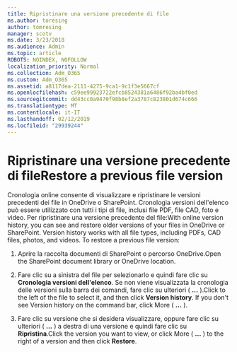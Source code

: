 ```yaml
---
title: Ripristinare una versione precedente di file
ms.author: toresing
author: tomresing
manager: scotv
ms.date: 3/23/2018
ms.audience: Admin
ms.topic: article
ROBOTS: NOINDEX, NOFOLLOW
localization_priority: Normal
ms.collection: Adm_O365
ms.custom: Adm_O365
ms.assetid: a8117dea-2111-4275-9ca1-9c1f3e5667cf
ms.openlocfilehash: c59ee99923722efcb8524381a6486f92ba4bf0ed
ms.sourcegitcommit: dd43cc0a9470f98b8ef2a3787c823801d674c666
ms.translationtype: MT
ms.contentlocale: it-IT
ms.lasthandoff: 02/12/2019
ms.locfileid: "29939244"
---
```

# <a name="restore-a-previous-file-version"></a><span data-ttu-id="e705b-102">Ripristinare una versione precedente di file</span><span class="sxs-lookup"><span data-stu-id="e705b-102">Restore a previous file version</span></span>

<span data-ttu-id="e705b-p101">Cronologia online consente di visualizzare e ripristinare le versioni precedenti dei file in OneDrive o SharePoint. Cronologia versioni dell'elenco può essere utilizzato con tutti i tipi di file, inclusi file PDF, file CAD, foto e video. Per ripristinare una versione precedente del file:</span><span class="sxs-lookup"><span data-stu-id="e705b-p101">With online version history, you can see and restore older versions of your files in OneDrive or SharePoint. Version history works with all file types, including PDFs, CAD files, photos, and videos. To restore a previous file version:</span></span>
  
1. <span data-ttu-id="e705b-106">Aprire la raccolta documenti di SharePoint o percorso OneDrive.</span><span class="sxs-lookup"><span data-stu-id="e705b-106">Open the SharePoint document library or OneDrive location.</span></span>
    
2. <span data-ttu-id="e705b-p102">Fare clic su a sinistra del file per selezionarlo e quindi fare clic su **Cronologia versioni dell'elenco**. Se non viene visualizzata la cronologia delle versioni sulla barra dei comandi, fare clic su ulteriori ( **...** ).</span><span class="sxs-lookup"><span data-stu-id="e705b-p102">Click to the left of the file to select it, and then click **Version history**. If you don't see Version history on the command bar, click More ( **...** ).</span></span> 
    
3. <span data-ttu-id="e705b-109">Fare clic su versione che si desidera visualizzare, oppure fare clic su ulteriori ( **...** ) a destra di una versione e quindi fare clic su **Ripristina**.</span><span class="sxs-lookup"><span data-stu-id="e705b-109">Click the version you want to view, or click More ( **...** ) to the right of a version and then click **Restore**.</span></span>
    

